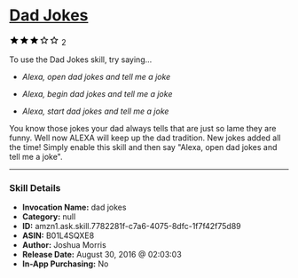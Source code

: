 # [Dad Jokes](http://alexa.amazon.com/#skills/amzn1.ask.skill.7782281f-c7a6-4075-8dfc-1f7f42f75d89)
![3 stars](../../images/ic_star_black_18dp_1x.png)![3 stars](../../images/ic_star_black_18dp_1x.png)![3 stars](../../images/ic_star_black_18dp_1x.png)![3 stars](../../images/ic_star_border_black_18dp_1x.png)![3 stars](../../images/ic_star_border_black_18dp_1x.png) 2

To use the Dad Jokes skill, try saying...

* *Alexa, open dad jokes and tell me a joke*

* *Alexa, begin dad jokes and tell me a joke*

* *Alexa, start dad jokes and tell me a joke*

You know those jokes your dad always tells that are just so lame they are funny. Well now ALEXA will keep up the dad tradition. New jokes added all the time!
Simply enable this skill and then say "Alexa, open dad jokes and tell me a joke".

***

### Skill Details

* **Invocation Name:** dad jokes
* **Category:** null
* **ID:** amzn1.ask.skill.7782281f-c7a6-4075-8dfc-1f7f42f75d89
* **ASIN:** B01L4SQXE8
* **Author:** Joshua Morris
* **Release Date:** August 30, 2016 @ 02:03:03
* **In-App Purchasing:** No
